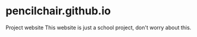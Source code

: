# pencilchair.github.io
Project website
This website is just a school project, don't worry about this. 
